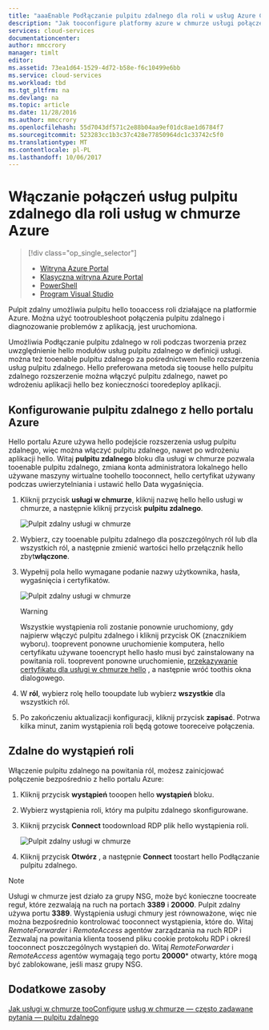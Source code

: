 ```yaml
---
title: "aaaEnable Podłączanie pulpitu zdalnego dla roli w usług Azure Cloud Services | Dokumentacja firmy Microsoft"
description: "Jak tooconfigure platformy azure w chmurze usługi połączeń pulpitu zdalnego tooallow aplikacji"
services: cloud-services
documentationcenter: 
author: mmccrory
manager: timlt
editor: 
ms.assetid: 73ea1d64-1529-4d72-b58e-f6c10499e6bb
ms.service: cloud-services
ms.workload: tbd
ms.tgt_pltfrm: na
ms.devlang: na
ms.topic: article
ms.date: 11/28/2016
ms.author: mmccrory
ms.openlocfilehash: 55d7043df571c2e88b04aa9ef01dc8ae1d6784f7
ms.sourcegitcommit: 523283cc1b3c37c428e77850964dc1c33742c5f0
ms.translationtype: MT
ms.contentlocale: pl-PL
ms.lasthandoff: 10/06/2017
---
```

# <a name="enable-remote-desktop-connection-for-a-role-in-azure-cloud-services"></a>Włączanie połączeń usług pulpitu zdalnego dla roli usług w chmurze Azure
> [!div class="op_single_selector"]
> * [Witryna Azure Portal](cloud-services-role-enable-remote-desktop-new-portal.md)
> * [Klasyczna witryna Azure Portal](cloud-services-role-enable-remote-desktop.md)
> * [PowerShell](cloud-services-role-enable-remote-desktop-powershell.md)
> * [Program Visual Studio](../vs-azure-tools-remote-desktop-roles.md)
>
>

Pulpit zdalny umożliwia pulpitu hello tooaccess roli działające na platformie Azure. Można użyć tootroubleshoot połączenia pulpitu zdalnego i diagnozowanie problemów z aplikacją, jest uruchomiona.

Umożliwia Podłączanie pulpitu zdalnego w roli podczas tworzenia przez uwzględnienie hello modułów usług pulpitu zdalnego w definicji usługi. można też tooenable pulpitu zdalnego za pośrednictwem hello rozszerzenia usług pulpitu zdalnego. Hello preferowana metoda się toouse hello pulpitu zdalnego rozszerzenie można włączyć pulpitu zdalnego, nawet po wdrożeniu aplikacji hello bez konieczności tooredeploy aplikacji.

## <a name="configure-remote-desktop-from-hello-azure-portal"></a>Konfigurowanie pulpitu zdalnego z hello portalu Azure
Hello portalu Azure używa hello podejście rozszerzenia usług pulpitu zdalnego, więc można włączyć pulpitu zdalnego, nawet po wdrożeniu aplikacji hello. Witaj **pulpitu zdalnego** bloku dla usługi w chmurze pozwala tooenable pulpitu zdalnego, zmiana konta administratora lokalnego hello używane maszyny wirtualne toohello tooconnect, hello certyfikat używany podczas uwierzytelniania i ustawić hello Data wygaśnięcia.

1. Kliknij przycisk **usługi w chmurze**, kliknij nazwę hello hello usługi w chmurze, a następnie kliknij przycisk **pulpitu zdalnego**.

    ![Pulpit zdalny usługi w chmurze](./media/cloud-services-role-enable-remote-desktop-new-portal/CloudServices_Remote_Desktop.png)

2. Wybierz, czy tooenable pulpitu zdalnego dla poszczególnych ról lub dla wszystkich ról, a następnie zmienić wartości hello przełącznik hello zbyt**włączone**.

3. Wypełnij pola hello wymagane podanie nazwy użytkownika, hasła, wygaśnięcia i certyfikatów.

    ![Pulpit zdalny usługi w chmurze](./media/cloud-services-role-enable-remote-desktop-new-portal/CloudServices_Remote_Desktop_Details.png)

   > [!WARNING]
   > Wszystkie wystąpienia roli zostanie ponownie uruchomiony, gdy najpierw włączyć pulpitu zdalnego i kliknij przycisk OK (znacznikiem wyboru). tooprevent ponowne uruchomienie komputera, hello certyfikatu używane tooencrypt hello hasło musi być zainstalowany na powitania roli. tooprevent ponowne uruchomienie, [przekazywanie certyfikatu dla usługi w chmurze hello](cloud-services-configure-ssl-certificate.md#step-3-upload-a-certificate) , a następnie wróć toothis okna dialogowego.
   >
   >
3. W **ról**, wybierz rolę hello tooupdate lub wybierz **wszystkie** dla wszystkich ról.

4. Po zakończeniu aktualizacji konfiguracji, kliknij przycisk **zapisać**. Potrwa kilka minut, zanim wystąpienia roli będą gotowe tooreceive połączenia.

## <a name="remote-into-role-instances"></a>Zdalne do wystąpień roli
Włączenie pulpitu zdalnego na powitania ról, możesz zainicjować połączenie bezpośrednio z hello portalu Azure:

1. Kliknij przycisk **wystąpień** tooopen hello **wystąpień** bloku.
2. Wybierz wystąpienia roli, który ma pulpitu zdalnego skonfigurowane.
3. Kliknij przycisk **Connect** toodownload RDP plik hello wystąpienia roli.

    ![Pulpit zdalny usługi w chmurze](./media/cloud-services-role-enable-remote-desktop-new-portal/CloudServices_Remote_Desktop_Connect.png)

4. Kliknij przycisk **Otwórz** , a następnie **Connect** toostart hello Podłączanie pulpitu zdalnego.

>[!NOTE]
> Usługi w chmurze jest działo za grupy NSG, może być konieczne toocreate reguł, które zezwalają na ruch na portach **3389** i **20000**.  Pulpit zdalny używa portu **3389**.  Wystąpienia usługi chmury jest równoważone, więc nie można bezpośrednio kontrolować tooconnect wystąpienia, które do.  Witaj *RemoteForwarder* i *RemoteAccess* agentów zarządzania na ruch RDP i Zezwalaj na powitania klienta toosend pliku cookie protokołu RDP i określ tooconnect poszczególnych wystąpień do.  Witaj *RemoteForwarder* i *RemoteAccess* agentów wymagają tego portu **20000*** otwarty, które mogą być zablokowane, jeśli masz grupy NSG.

## <a name="additional-resources"></a>Dodatkowe zasoby

[Jak usługi w chmurze tooConfigure](cloud-services-how-to-configure.md)
[usług w chmurze — często zadawane pytania — pulpitu zdalnego](cloud-services-faq.md)
